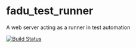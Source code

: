 # fadu_test_runner

A web server acting as a runner in test automation

[![Build Status](https://travis-ci.org/fadu-a/fadu_test_runner.svg?branch=master)](https://travis-ci.org/fadu-a/fadu_test_runner)
